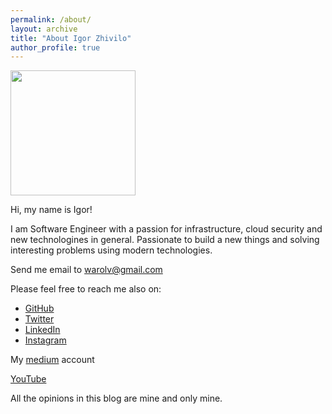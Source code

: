 ```yaml
---
permalink: /about/
layout: archive
title: "About Igor Zhivilo"
author_profile: true
---
```


<img src='/assets/images/me.jpg' align='center' width='200px'/> 

Hi, my name is Igor!

I am Software Engineer with a passion for infrastructure, cloud security and new technologines in general. Passionate to build a new things and solving interesting problems using modern technologies.

Send me email to [warolv@gmail.com](mailto:warolv@gmail.com)

Please feel free to reach me also on:
* [GitHub](https://github.com/warolv)
* [Twitter](https://twitter.com/warolv)
* [LinkedIn](https://www.linkedin.com/in/igorzhivilo/)
* [Instagram](https://www.instagram.com/warolv/)

My [medium](https://warolv.medium.com/) account

[YouTube](https://www.youtube.com/@igorzhivilo)

All the opinions in this blog are mine and only mine.